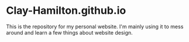 # Clay-Hamilton.github.io
This is the repository for my personal website. I'm mainly using it to mess around and learn a few things about website design.

